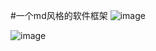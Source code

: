 #一个md风格的软件框架
 ![image]( MyApplication/1&2018-07-10-12-17-34Screenshot_2018-07-10-00-16-21-260_com.dqj.myapplication.png)
 
 
 
 ![image](MyApplication/1&2018-07-10-12-18-28Screenshot_2018-07-10-00-16-23-916_com.dqj.myapplication.png)
 

